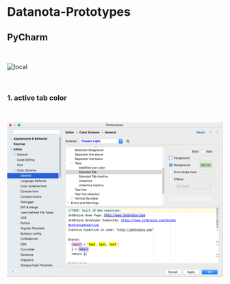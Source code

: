 
# Datanota-Prototypes 

## PyCharm

<br>

![local]()

<br>

### 1. active tab color

<br>

![local](./assets/ide_active_tab_color.png)




